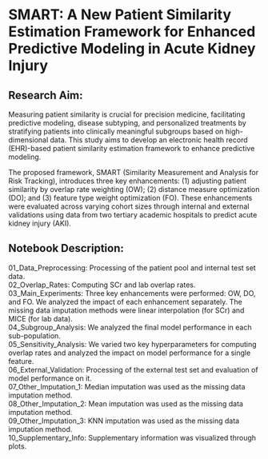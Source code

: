 # SMART: A New Patient Similarity Estimation Framework for Enhanced Predictive Modeling in Acute Kidney Injury
## Research Aim:
Measuring patient similarity is crucial for precision medicine, facilitating predictive modeling, disease subtyping, and personalized treatments by stratifying patients into clinically meaningful subgroups based on high-dimensional data. This study aims to develop an electronic health record (EHR)-based patient similarity estimation framework to enhance predictive modeling.  

The proposed framework, SMART (Similarity Measurement and Analysis for Risk Tracking), introduces three key enhancements: (1) adjusting patient similarity by overlap rate weighting (OW); (2) distance measure optimization (DO); and (3) feature type weight optimization (FO). These enhancements were evaluated across varying cohort sizes through internal and external validations using data from two tertiary academic hospitals to predict acute kidney injury (AKI).  

## Notebook Description:
01_Data_Preprocessing: Processing of the patient pool and internal test set data.  
02_Overlap_Rates: Computing SCr and lab overlap rates.  
03_Main_Experiments: Three key enhancements were performed: OW, DO, and FO. We analyzed the impact of each enhancement separately. The missing data imputation methods were linear interpolation (for SCr) and MICE (for lab data).  
04_Subgroup_Analysis: We analyzed the final model performance in each sub-population.  
05_Sensitivity_Analysis: We varied two key hyperparameters for computing overlap rates and analyzed the impact on model performance for a single feature.  
06_External_Validation: Processing of the external test set and evaluation of model performance on it.  
07_Other_Imputation_1: Median imputation was used as the missing data imputation method.  
08_Other_Imputation_2: Mean imputation was used as the missing data imputation method.  
09_Other_Imputation_3: KNN imputation was used as the missing data imputation method.  
10_Supplementary_Info: Supplementary information was visualized through plots.
